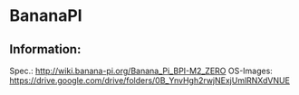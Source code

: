 # BananaPI

## Information:
Spec.: http://wiki.banana-pi.org/Banana_Pi_BPI-M2_ZERO 
OS-Images: https://drive.google.com/drive/folders/0B_YnvHgh2rwjNExjUmlRNXdVNUE
